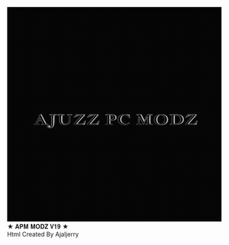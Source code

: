 <!DOCTYPE html>
<html>
	<body>
        <img src="apm.jpeg" height="500px" width="500px"><br>
        ★ 𝐀𝐏𝐌 𝐌𝐎𝐃𝐙 𝐕𝟏𝟗 ★

<br>
       Html Created By Ajaljerry<br>
        <audio autoplay>
		<source src="League of Legends.mp3" type="audio/mpeg">
		
		
</html>
	

